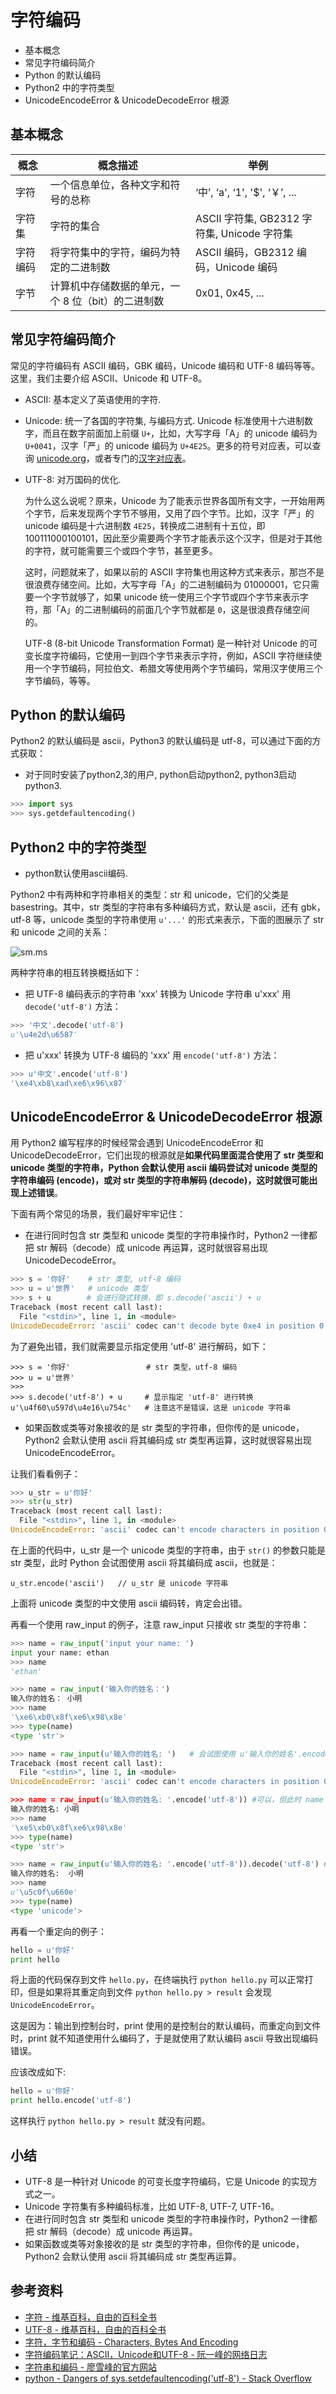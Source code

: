 # 字符编码

- 基本概念
- 常见字符编码简介
- Python 的默认编码
- Python2 中的字符类型
- UnicodeEncodeError & UnicodeDecodeError 根源

## 基本概念

| 概念 | 概念描述 | 举例 |
| --- | --- | --- |
| 字符 | 一个信息单位，各种文字和符号的总称 | ‘中’, ‘a', ‘1', '$', ‘￥’, ...  |
| 字符集 | 字符的集合 | ASCII 字符集, GB2312 字符集, Unicode 字符集 |
| 字符编码 | 将字符集中的字符，编码为特定的二进制数 | ASCII 编码，GB2312 编码，Unicode 编码 |
| 字节    | 计算机中存储数据的单元，一个 8 位（bit）的二进制数  | 0x01, 0x45, ... |

## 常见字符编码简介

常见的字符编码有 ASCII 编码，GBK 编码，Unicode 编码和 UTF-8 编码等等。这里，我们主要介绍 ASCII、Unicode 和 UTF-8。

- ASCII: 基本定义了英语使用的字符. 

- Unicode: 统一了各国的字符集, 与编码方式. Unicode 标准使用十六进制数字，而且在数字前面加上前缀 `U+`，比如，大写字母「A」的 unicode 编码为 `U+0041`，汉字「严」的 unicode 编码为 `U+4E25`。更多的符号对应表，可以查询 [unicode.org](http://www.unicode.org/)，或者专门的[汉字对应表](http://www.chi2ko.com/tool/CJK.htm)。

- UTF-8: 对万国码的优化. 

  为什么这么说呢？原来，Unicode 为了能表示世界各国所有文字，一开始用两个字节，后来发现两个字节不够用，又用了四个字节。比如，汉字「严」的 unicode 编码是十六进制数 `4E25`，转换成二进制有十五位，即 100111000100101，因此至少需要两个字节才能表示这个汉字，但是对于其他的字符，就可能需要三个或四个字节，甚至更多。

  这时，问题就来了，如果以前的 ASCII 字符集也用这种方式来表示，那岂不是很浪费存储空间。比如，大写字母「A」的二进制编码为 01000001，它只需要一个字节就够了，如果 unicode 统一使用三个字节或四个字节来表示字符，那「A」的二进制编码的前面几个字节就都是 `0`，这是很浪费存储空间的。

  UTF-8 (8-bit Unicode Transformation Format) 是一种针对 Unicode 的可变长度字符编码，它使用一到四个字节来表示字符，例如，ASCII 字符继续使用一个字节编码，阿拉伯文、希腊文等使用两个字节编码，常用汉字使用三个字节编码，等等。

## Python 的默认编码

Python2 的默认编码是 ascii，Python3 的默认编码是 utf-8，可以通过下面的方式获取：

- 对于同时安装了python2,3的用户, python启动python2, python3启动python3. 

```python
>>> import sys
>>> sys.getdefaultencoding()
```

## Python2 中的字符类型

- python默认使用ascii编码. 

Python2 中有两种和字符串相关的类型：str 和 unicode，它们的父类是 basestring。其中，str 类型的字符串有多种编码方式，默认是 ascii，还有 gbk，utf-8 等，unicode 类型的字符串使用 `u'...'` 的形式来表示，下面的图展示了 str 和 unicode 之间的关系：

![sm.ms](https://ooo.0o0.ooo/2016/11/16/582c111e3fa73.png)

两种字符串的相互转换概括如下：

- 把 UTF-8 编码表示的字符串 'xxx' 转换为 Unicode 字符串 u'xxx' 用 `decode('utf-8')` 方法：

```python
>>> '中文'.decode('utf-8')
u'\u4e2d\u6587'
```

- 把 u'xxx' 转换为 UTF-8 编码的 'xxx' 用 `encode('utf-8')` 方法：

```python
>>> u'中文'.encode('utf-8')
'\xe4\xb8\xad\xe6\x96\x87'
```

## UnicodeEncodeError & UnicodeDecodeError 根源

用 Python2 编写程序的时候经常会遇到 UnicodeEncodeError 和 UnicodeDecodeError，它们出现的根源就是**如果代码里面混合使用了 str 类型和 unicode 类型的字符串，Python 会默认使用 ascii 编码尝试对 unicode 类型的字符串编码 (encode)，或对 str 类型的字符串解码 (decode)，这时就很可能出现上述错误**。

下面有两个常见的场景，我们最好牢牢记住：

- 在进行同时包含 str 类型和 unicode 类型的字符串操作时，Python2 一律都把 str 解码（decode）成 unicode 再运算，这时就很容易出现 UnicodeDecodeError。

```python
>>> s = '你好'    # str 类型, utf-8 编码
>>> u = u'世界'   # unicode 类型
>>> s + u        # 会进行隐式转换，即 s.decode('ascii') + u
Traceback (most recent call last):
  File "<stdin>", line 1, in <module>
UnicodeDecodeError: 'ascii' codec can't decode byte 0xe4 in position 0: ordinal not in range(128)
```

为了避免出错，我们就需要显示指定使用 'utf-8' 进行解码，如下：

```
>>> s = '你好'                 # str 类型，utf-8 编码
>>> u = u'世界'
>>>
>>> s.decode('utf-8') + u     # 显示指定 'utf-8' 进行转换
u'\u4f60\u597d\u4e16\u754c'   # 注意这不是错误，这是 unicode 字符串
```

- 如果函数或类等对象接收的是 str 类型的字符串，但你传的是 unicode，Python2 会默认使用 ascii 将其编码成 str 类型再运算，这时就很容易出现 UnicodeEncodeError。

让我们看看例子：

```python
>>> u_str = u'你好'
>>> str(u_str)
Traceback (most recent call last):
  File "<stdin>", line 1, in <module>
UnicodeEncodeError: 'ascii' codec can't encode characters in position 0-1: ordinal not in range(128)
```

在上面的代码中，u_str 是一个 unicode 类型的字符串，由于 `str()` 的参数只能是 str 类型，此时 Python 会试图使用 ascii 将其编码成 ascii，也就是：

```
u_str.encode('ascii')   // u_str 是 unicode 字符串
```

上面将 unicode 类型的中文使用 ascii 编码转，肯定会出错。

再看一个使用 raw_input 的例子，注意 raw_input 只接收 str 类型的字符串：

```python
>>> name = raw_input('input your name: ')
input your name: ethan
>>> name
'ethan'

>>> name = raw_input('输入你的姓名：')
输入你的姓名： 小明
>>> name
'\xe6\xb0\x8f\xe6\x98\x8e'
>>> type(name)
<type 'str'>

>>> name = raw_input(u'输入你的姓名: ')   # 会试图使用 u'输入你的姓名'.encode('ascii')
Traceback (most recent call last):
  File "<stdin>", line 1, in <module>
UnicodeEncodeError: 'ascii' codec can't encode characters in position 0-5: ordinal not in range(128)

>>> name = raw_input(u'输入你的姓名: '.encode('utf-8')) #可以，但此时 name 不是 unicode 类型
输入你的姓名: 小明
>>> name
'\xe5\xb0\x8f\xe6\x98\x8e'
>>> type(name)
<type 'str'>

>>> name = raw_input(u'输入你的姓名: '.encode('utf-8')).decode('utf-8') # 推荐
输入你的姓名:  小明
>>> name
u'\u5c0f\u660e'
>>> type(name)
<type 'unicode'>
```

再看一个重定向的例子：

```python
hello = u'你好'
print hello
```

将上面的代码保存到文件 `hello.py`，在终端执行 `python hello.py` 可以正常打印，但是如果将其重定向到文件 `python hello.py > result` 会发现 `UnicodeEncodeError`。

这是因为：输出到控制台时，print 使用的是控制台的默认编码，而重定向到文件时，print 就不知道使用什么编码了，于是就使用了默认编码 ascii 导致出现编码错误。

应该改成如下:

```python
hello = u'你好'
print hello.encode('utf-8')
```

这样执行 `python hello.py > result` 就没有问题。

## 小结

- UTF-8 是一种针对 Unicode 的可变长度字符编码，它是 Unicode 的实现方式之一。
- Unicode 字符集有多种编码标准，比如 UTF-8, UTF-7, UTF-16。
- 在进行同时包含 str 类型和 unicode 类型的字符串操作时，Python2 一律都把 str 解码（decode）成 unicode 再运算。
- 如果函数或类等对象接收的是 str 类型的字符串，但你传的是 unicode，Python2 会默认使用 ascii 将其编码成 str 类型再运算。

## 参考资料

- [字符 - 维基百科，自由的百科全书](https://zh.wikipedia.org/wiki/%E5%AD%97%E7%AC%A6)
- [UTF-8 - 维基百科，自由的百科全书](https://zh.wikipedia.org/wiki/UTF-8)
- [字符，字节和编码 - Characters, Bytes And Encoding](http://www.regexlab.com/zh/encoding.htm)
- [字符编码笔记：ASCII，Unicode和UTF-8 - 阮一峰的网络日志](http://www.ruanyifeng.com/blog/2007/10/ascii_unicode_and_utf-8.html)
- [字符串和编码 - 廖雪峰的官方网站](http://www.liaoxuefeng.com/wiki/001374738125095c955c1e6d8bb493182103fac9270762a000/001386819196283586a37629844456ca7e5a7faa9b94ee8000)
- [python - Dangers of sys.setdefaultencoding('utf-8') - Stack Overflow](http://stackoverflow.com/questions/28657010/dangers-of-sys-setdefaultencodingutf-8)

